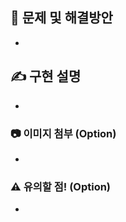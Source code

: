 <!-- 작성 예시 -->

<!-- # 문제 및 해결방안 -->
<!-- - 간략한 문제 설명 (문제 관련 링크 등등) -->
<!-- - 해당 문제를 해결한 방법에 대한 설명 -->

<!-- # 구현 설명 -->
<!-- - 동작 방식 등 코드적으로 구현한 방법에 대한 설명 -->

<!-- # 이미지 첨부 (Option) -->
<!-- - 이번 PR의 동작 이해를 돕는 GIF나 이미지 파일 첨부! -->
<!-- - 만약 없다면, NA 혹은 비워둡시다~ -->

<!-- # 유의할 점 (Option) -->
<!-- - 추가적으로 고민중이거나 조언을 구하고 싶은 내용, 어떤 것을 중점으로 리뷰를 해줬으면 좋겠는지 등등 작성 -->
<!-- - 만약 없다면, NA 혹은 비워둡시다~ -->

## 🤔 문제 및 해결방안

-

## ✍️ 구현 설명

-

### 📷 이미지 첨부 (Option)

-

### ⚠️ 유의할 점! (Option)

-

<!-- PR merge시 닫을 이슈가 있다면, 번호를 작성해주세요 -->
<!-- Ex) close #12 -->
